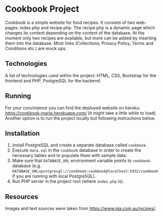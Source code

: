 # Cookbook Project

Cookbook is a simple website for food recipes. It consists of two web-pages: index.php and recipe.php. The recipe.php is a dynamic page which changes its
content depending on the content of the database. At the moment only two recipes are available, but more can be added by inserting them into the database.
Most links (Collections, Privacy Policy, Terms and Conditions etc.) are mock ups.

## Technologies

A list of technologies used within the project: HTML, CSS, Bootstrap for the frontend and PHP, PostgreSQL for the backend.

## Running

For your convinience you can find the deployed website on heroku: https://cookbook-maria.herokuapp.com/ (it might take a little while to load). Another option is to run
the project locally but following instructions below.

## Installation

1. Install PostgreSQL and create a separate database called `cookbook`.
2. Execute `data.sql` in the `cookbook` database in order to create the necessary tables and to populate them with sample data.
3. Make sure that `DATABASE_URL` environment variable points to `cookbook` database (e.g. `DATABASE_URL=postgresql://cookbook:cookbook@localhost:5432/cookbook` if you are running with local PostgreSQL).
4. Run PHP server in the project root (where `index.php` is).

## Resources

Images and text sources were taken from https://www.iga.com.au/recipes/.
